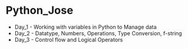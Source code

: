# Python_Jose
- Day_1 - Working with variables in Python to Manage data
- Day_2 - Datatype, Numbers, Operations, Type Conversion, f-string
- Day_3 - Control flow and Logical Operators